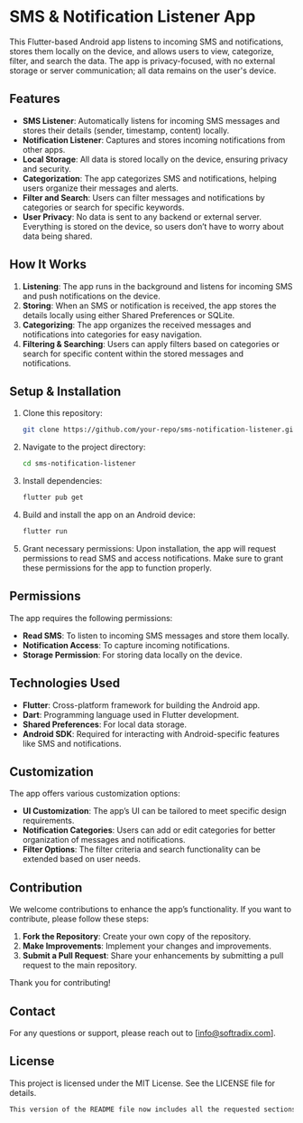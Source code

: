 # SMS & Notification Listener App

This Flutter-based Android app listens to incoming SMS and notifications, stores them locally on the device, and allows users to view, categorize, filter, and search the data. The app is privacy-focused, with no external storage or server communication; all data remains on the user's device.

## Features

- **SMS Listener**: Automatically listens for incoming SMS messages and stores their details (sender, timestamp, content) locally.
- **Notification Listener**: Captures and stores incoming notifications from other apps.
- **Local Storage**: All data is stored locally on the device, ensuring privacy and security.
- **Categorization**: The app categorizes SMS and notifications, helping users organize their messages and alerts.
- **Filter and Search**: Users can filter messages and notifications by categories or search for specific keywords.
- **User Privacy**: No data is sent to any backend or external server. Everything is stored on the device, so users don’t have to worry about data being shared.

## How It Works

1. **Listening**: The app runs in the background and listens for incoming SMS and push notifications on the device.
2. **Storing**: When an SMS or notification is received, the app stores the details locally using either Shared Preferences or SQLite.
3. **Categorizing**: The app organizes the received messages and notifications into categories for easy navigation.
4. **Filtering & Searching**: Users can apply filters based on categories or search for specific content within the stored messages and notifications.

## Setup & Installation

1. Clone this repository:
   ```bash
   git clone https://github.com/your-repo/sms-notification-listener.git
2. Navigate to the project directory:
   ```bash
   cd sms-notification-listener
3. Install dependencies:
   ```bash
   flutter pub get
4. Build and install the app on an Android device:
   ```bash
   flutter run
5. Grant necessary permissions: Upon installation, the app will request permissions to read SMS and access notifications. Make sure to grant these permissions for the app to function properly.

## Permissions

The app requires the following permissions:

- **Read SMS**: To listen to incoming SMS messages and store them locally.
- **Notification Access**: To capture incoming notifications.
- **Storage Permission**: For storing data locally on the device.

## Technologies Used

- **Flutter**: Cross-platform framework for building the Android app.
- **Dart**: Programming language used in Flutter development.
- **Shared Preferences**: For local data storage.
- **Android SDK**: Required for interacting with Android-specific features like SMS and notifications.

## Customization

The app offers various customization options:

- **UI Customization**: The app’s UI can be tailored to meet specific design requirements.
- **Notification Categories**: Users can add or edit categories for better organization of messages and notifications.
- **Filter Options**: The filter criteria and search functionality can be extended based on user needs.

## Contribution

We welcome contributions to enhance the app’s functionality. If you want to contribute, please follow these steps:

1. **Fork the Repository**: Create your own copy of the repository.
2. **Make Improvements**: Implement your changes and improvements.
3. **Submit a Pull Request**: Share your enhancements by submitting a pull request to the main repository.

Thank you for contributing!

## Contact

For any questions or support, please reach out to [info@softradix.com].

## License

This project is licensed under the MIT License. See the LICENSE file for details.
```bash
This version of the README file now includes all the requested sections, formatted appropriately for GitHub.


